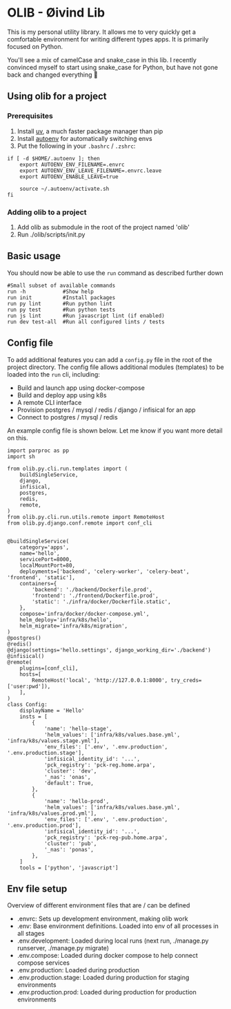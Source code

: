 # OLIB - Øivind Lib

This is my personal utility library. It allows me to very quickly get a comfortable environment for writing different types apps. It is primarily focused on Python.

You'll see a mix of camelCase and snake_case in this lib. I recently convinced myself to start using snake_case for Python, but have not gone back and changed everything 🙂

## Using olib for a project

### Prerequisites

1. Install [uv](https://github.com/astral-sh/uv), a much faster package manager than pip
2. Install [autoenv](https://github.com/hyperupcall/autoenv) for automatically switching envs
3. Put the following in your `.bashrc` / `.zshrc`:

```
if [ -d $HOME/.autoenv ]; then
	export AUTOENV_ENV_FILENAME=.envrc
	export AUTOENV_ENV_LEAVE_FILENAME=.envrc.leave
	export AUTOENV_ENABLE_LEAVE=true

	source ~/.autoenv/activate.sh
fi
```

### Adding olib to a project

1. Add olib as submodule in the root of the project named 'olib'
2. Run ./olib/scripts/init.py


## Basic usage

You should now be able to use the `run` command as described further down

```
#Small subset of available commands
run -h            #Show help
run init          #Install packages
run py lint       #Run python lint
run py test       #Run python tests
run js lint       #Run javascript lint (if enabled)
run dev test-all  #Run all configured lints / tests
```

## Config file

To add additional features you can add a `config.py` file in the root of the project directory. The config file allows additional modules (templates) to be loaded into the `run` cli, including:
- Build and launch app using docker-compose
- Build and deploy app using k8s
- A remote CLI interface
- Provision postgres / mysql / redis / django / infisical for an app
- Connect to postgres / mysql / redis

An example config file is shown below. Let me know if you want more detail on this.

```
import parproc as pp
import sh

from olib.py.cli.run.templates import (
    buildSingleService,
    django,
    infisical,
    postgres,
    redis,
    remote,
)
from olib.py.cli.run.utils.remote import RemoteHost
from olib.py.django.conf.remote import conf_cli


@buildSingleService(
    category='apps',
    name='hello',
    servicePort=8000,
    localMountPort=80,
    deployments=['backend', 'celery-worker', 'celery-beat', 'frontend', 'static'],
    containers={
        'backend': './backend/Dockerfile.prod',
        'frontend': './frontend/Dockerfile.prod',
        'static': './infra/docker/Dockerfile.static',
    },
    compose='infra/docker/docker-compose.yml',
    helm_deploy='infra/k8s/hello',
    helm_migrate='infra/k8s/migration',
)
@postgres()
@redis()
@django(settings='hello.settings', django_working_dir='./backend')
@infisical()
@remote(
    plugins=[conf_cli],
    hosts=[
        RemoteHost('local', 'http://127.0.0.1:8000', try_creds=['user:pwd']),
    ],
)
class Config:
    displayName = 'Hello'
    insts = [
        {
            'name': 'hello-stage',
            'helm_values': ['infra/k8s/values.base.yml', 'infra/k8s/values.stage.yml'],
            'env_files': ['.env', '.env.production', '.env.production.stage'],
            'infisical_identity_id': '...',
            'pck_registry': 'pck-reg.home.arpa',
            'cluster': 'dev',
            '_nas': 'onas',
            'default': True,
        },
        {
            'name': 'hello-prod',
            'helm_values': ['infra/k8s/values.base.yml', 'infra/k8s/values.prod.yml'],
            'env_files': ['.env', '.env.production', '.env.production.prod'],
            'infisical_identity_id': '...',
            'pck_registry': 'pck-reg-pub.home.arpa',
            'cluster': 'pub',
            '_nas': 'ponas',
        },
    ]
    tools = ['python', 'javascript']
```

## Env file setup

Overview of different environment files that are / can be defined

 - .envrc: Sets up development environment, making olib work
 - .env: Base environment definitions. Loaded into env of all processes in all stages
 - .env.development: Loaded during local runs (next run, ./manage.py runserver, ./manage.py migrate)
 - .env.compose: Loaded during docker compose to help connect compose services
 - .env.production: Loaded during production
 - .env.production.stage: Loaded during production for staging environments
 - .env.production.prod: Loaded during production for production environments
